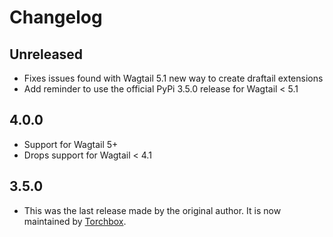 # Changelog

## Unreleased

- Fixes issues found with Wagtail 5.1 new way to create draftail extensions
- Add reminder to use the official PyPi 3.5.0 release for Wagtail < 5.1

## 4.0.0

- Support for Wagtail 5+
- Drops support for Wagtail < 4.1

## 3.5.0

- This was the last release made by the original author. It is now maintained by [Torchbox](https://github.com/torchbox-forks).
